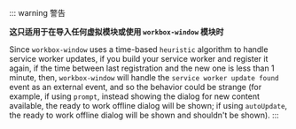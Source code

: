 ::: warning 警告

**这只适用于在导入任何虚拟模块或使用 `workbox-window` 模块时**

Since `workbox-window` uses a time-based `heuristic` algorithm to handle service worker updates, if you build your service worker and register it again, if the time between last registration and the new one is less than 1 minute, then, `workbox-window` will handle the `service worker update found` event as an external event, and so the behavior could be strange (for example, if using `prompt`, instead showing the dialog for new content available, the ready  to work offline dialog will be shown; if using `autoUpdate`, the ready to work offline dialog will be shown and shouldn't be shown).
:::
